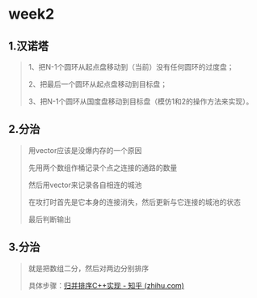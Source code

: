 # week2

## 1.汉诺塔

> 1、把N-1个圆环从起点盘移动到（当前）没有任何圆环的过度盘；
>
> 2、把最后一个圆环从起点盘移动到目标盘；
>
> 3、把N-1个圆环从国度盘移动到目标盘（模仿1和2的操作方法来实现）。

## 2.分治

> 用vector应该是没爆内存的一个原因
>
> 先用两个数组作桶记录个点之连接的通路的数量
>
> 然后用vector来记录各自相连的城池
>
> 在攻打时首先是它本身的连接消失，然后更新与它连接的城池的状态
>
> 最后判断输出

## 3.分治

> 就是把数组二分，然后对两边分别排序
>
> 具体步骤：[归并排序C++实现 - 知乎 (zhihu.com)](https://zhuanlan.zhihu.com/p/74820690)

